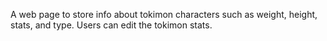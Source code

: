 A web page to store info about tokimon characters such as weight, height, stats, and type. Users can edit the tokimon stats.
